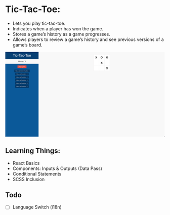 # Tic-Tac-Toe:

- Lets you play tic-tac-toe.
- Indicates when a player has won the game.
- Stores a game’s history as a game progresses.
- Allows players to review a game’s history and see previous versions of a game’s board.

![Alt text](preview.png?raw=true "tic-tac-toe")

## Learning Things:
- React Basics
- Components: Inputs & Outputs (Data Pass)
- Conditional Statements
- SCSS Inclusion

## Todo
- [ ] Language Switch (i18n)